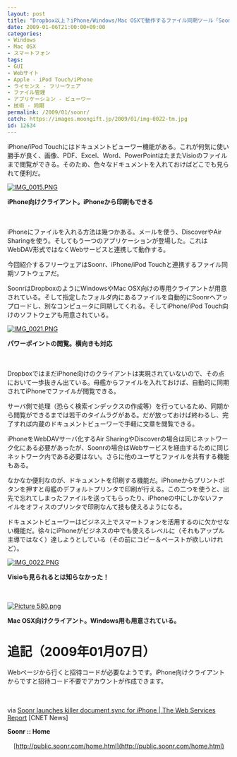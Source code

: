 ```yaml
---
layout: post
title: "Dropbox以上？iPhone/Windows/Mac OSXで動作するファイル同期ツール「Soonr」"
date: 2009-01-06T21:00:00+09:00
categories:
- Windows
- Mac OSX
- スマートフォン
tags: 
- GUI
- Webサイト
- Apple - iPod Touch/iPhone
- ライセンス - フリーウェア
- ファイル管理
- アプリケーション - ビューワー
- 技術 - 同期
permalink: /2009/01/soonr/
catch: https://images.moongift.jp/2009/01/img-0022-tm.jpg
id: 12634
---
```

iPhone/iPod Touchにはドキュメントビューワー機能がある。これが何気に使い勝手が良く、画像、PDF、Excel、Word、PowerPointはたまたVisioのファイルまで閲覧ができる。そのため、色々なドキュメントを入れておけばどこでも見られて便利だ。

  

[![IMG_0015.PNG](https://images.moongift.jp/2009/01/img-0015-tm.jpg)](https://images.moongift.jp/2009/01/img-0015.png)  
  
**iPhone向けクライアント。iPhoneから印刷もできる**

  

　

  

iPhoneにファイルを入れる方法は幾つかある。メールを使う、DiscoverやAir Sharingを使う。そしてもう一つのアプリケーションが登場した。これはWebDAV形式ではなくWebサービスと連携して動作する。

  

今回紹介するフリーウェアはSoonr、iPhone/iPod Touchと連携するファイル同期ソフトウェアだ。

  
<!--more-->

SoonrはDropboxのようにWindowsやMac OSX向けの専用クライアントが用意されている。そして指定したフォルダ内にあるファイルを自動的にSoonrへアップロードし、別なコンピュータに同期してくれる。そしてiPhone/iPod Touch向けのソフトウェアも用意されている。

  

[![IMG_0021.PNG](https://images.moongift.jp/2009/01/img-0021-tm.jpg)](https://images.moongift.jp/2009/01/img-0021.png)  
  
**パワーポイントの閲覧。横向きも対応**

  

　

  

DropboxではまだiPhone向けのクライアントは実現されていないので、その点において一歩抜きん出ている。母艦からファイルを入れておけば、自動的に同期されてiPhoneでファイルが閲覧できる。

  

サーバ側で処理（恐らく検索インデックスの作成等）を行っているため、同期から閲覧ができるまでは若干のタイムラグがある。だが放っておけば終わるし、完了すれば内蔵のドキュメントビューワーで手軽に文章を閲覧できる。

  

iPhoneをWebDAVサーバ化するAir SharingやDiscoverの場合は同じネットワーク化にある必要があったが、Soonrの場合はWebサービスを経由するために同じネットワーク内である必要はない。さらに他のユーザとファイルを共有する機能もある。

  

なかなか便利なのが、ドキュメントを印刷する機能だ。iPhoneからプリントボタンを押すと母艦のデフォルトプリンタで印刷が行える。この二つを使うと、出先で忘れてしまったファイルを送ってもらったり、iPhoneの中にしかないファイルをオフィスのプリンタで印刷なんて技も使えるようになる。

  

ドキュメントビューワーはビジネス上でスマートフォンを活用するのに欠かせない機能だ。徐々にiPhoneがビジネスの中でも使えるレベルに（それもアップル主導ではなく）達しようとしている（その前にコピー＆ペーストが欲しいけれど）。

  

[![IMG_0022.PNG](https://images.moongift.jp/2009/01/img-0022-tm.jpg)](https://images.moongift.jp/2009/01/img-0022.png)  
  
**Visioも見られるとは知らなかった！**

  

　

  

[![Picture 580.png](https://images.moongift.jp/2009/01/picture-580-tm.jpg)](https://images.moongift.jp/2009/01/picture-580.png)  
  
**Mac OSX向けクライアント。Windows用も用意されている。**

  

# 追記（2009年01月07日）

  

Webページから行くと招待コードが必要なようです。iPhone向けクライアントからですと招待コード不要でアカウントが作成できます。

  

　

  

via [Soonr launches killer document sync for iPhone | The Web Services Report](http://news.cnet.com/8301-13515_3-10130907-26.html?part=rss&subj=news&tag=2547-1_3-0-20) [CNET News]

  

**Soonr :: Home**  
  
　[http://public.soonr.com/home.html](http://public.soonr.com/home.html)

  
